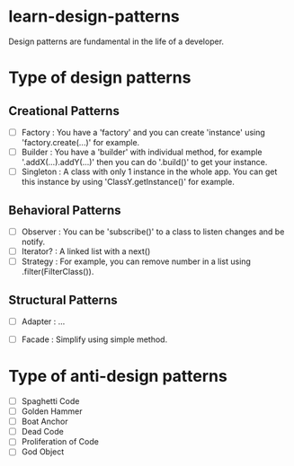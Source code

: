 # learn-design-patterns
Design patterns are fundamental in the life of a developer.

# Type of design patterns

## Creational Patterns

- [ ] Factory : You have a 'factory' and you can create 'instance' using 'factory.create(...)' for example.
- [ ] Builder : You have a 'builder' with individual method, for example '.addX(...).addY(...)' then you can do '.build()' to get your instance.
- [ ] Singleton : A class with only 1 instance in the whole app. You can get this instance by using 'ClassY.getInstance()' for example.

## Behavioral Patterns

- [ ] Observer : You can be 'subscribe()' to a class to listen changes and be notify.
- [ ] Iterator? : A linked list with a next()
- [ ] Strategy : For example, you can remove number in a list using .filter(FilterClass()).

## Structural Patterns

- [ ] Adapter : ...
- [ ] Facade : Simplify using simple method.


# Type of anti-design patterns
- [ ] Spaghetti Code
- [ ] Golden Hammer
- [ ] Boat Anchor
- [ ] Dead Code
- [ ] Proliferation of Code
- [ ] God Object
